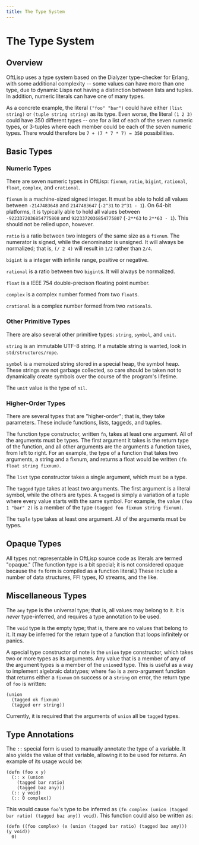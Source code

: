 ```yaml
---
title: The Type System
---
```


# The Type System

## Overview

OftLisp uses a type system based on the Dialyzer type-checker for Erlang, with some additional complexity -- some values can have more than one type, due to dynamic Lisps not having a distinction between lists and tuples.
In addition, numeric literals can have one of many types.

As a concrete example, the literal `("foo" "bar")` could have either `(list string)` or `(tuple string string)` as its type.
Even worse, the literal `(1 2 3)` could have 350 different types -- one for a list of each of the seven numeric types, or 3-tuples where each member could be each of the seven numeric types.
There would therefore be `7 + (7 * 7 * 7) = 350` possibilities.

## Basic Types

### Numeric Types

There are seven numeric types in OftLisp: `fixnum`, `ratio`, `bigint`, `rational`, `float`, `complex`, and `crational`.

`fixnum` is a machine-sized signed integer.
It must be able to hold all values between `-2147483648` and `2147483647` (`-2^31` to `2^31 - 1`).
On 64-bit platforms, it is typically able to hold all values between `-9223372036854775808` and `9223372036854775807` (`-2**63` to `2**63 - 1`).
This should not be relied upon, however.

`ratio` is a ratio between two integers of the same size as a `fixnum`.
The numerator is signed, while the denominator is unsigned.
It will always be normalized; that is, `(/ 2 4)` will result in `1/2` rather than `2/4`.

`bigint` is a integer with infinite range, positive or negative.

`rational` is a ratio between two `bigint`s.
It will always be normalized.

`float` is a IEEE 754 double-precison floating point number.

`complex` is a complex number formed from two `float`s.

`crational` is a complex number formed from two `rational`s.

### Other Primitive Types

There are also several other primitive types: `string`, `symbol`, and `unit`.

`string` is an immutable UTF-8 string.
If a mutable string is wanted, look in `std/structures/rope`.

`symbol` is a memoized string stored in a special heap, the symbol heap.
These strings are not garbage collected, so care should be taken not to dynamically create symbols over the course of the program's lifetime.

The `unit` value is the type of `nil`.

### Higher-Order Types

There are several types that are "higher-order"; that is, they take parameters.
These include functions, lists, taggeds, and tuples.

The function type constructor, written `fn`, takes at least one argument.
All of the arguments must be types.
The first argument it takes is the return type of the function, and all other arguments are the arguments a function takes, from left to right.
For an example, the type of a function that takes two arguments, a string and a fixnum, and returns a float would be written `(fn float string fixnum)`.

The `list` type constructor takes a single argument, which must be a type.

The `tagged` type takes at least two arguments.
The first argument is a literal symbol, while the others are types.
A `tagged` is simply a variation of a tuple where every value starts with the same symbol.
For example, the value `(foo 1 "bar" 2)` is a member of the type `(tagged foo fixnum string fixnum)`.

The `tuple` type takes at least one argument.
All of the arguments must be types.

## Opaque Types

All types not representable in OftLisp source code as literals are termed "opaque." (The function type is a bit special; it is not considered opaque because the `fn` form is compiled as a function literal.) These include a number of data structures, FFI types, IO streams, and the like.

## Miscellaneous Types

The `any` type is the universal type; that is, all values may belong to it.
It is *never* type-inferred, and requires a type annotation to be used.

The `void` type is the empty type; that is, there are no values that belong to it.
It may be inferred for the return type of a function that loops infinitely or panics.

A special type constructor of note is the `union` type constructor, which takes two or more types as its arguments.
Any value that is a member of any of the argument types is a member of the `union`ed type.
This is useful as a way to implement algebraic datatypes; where `foo` is a zero-argument function that returns either a `fixnum` on success or a `string` on error, the return type of `foo` is written:

```oftlisp
(union
  (tagged ok fixnum)
  (tagged err string))
```

Currently, it is required that the arguments of `union` all be `tagged` types.

## Type Annotations

The `::` special form is used to manually annotate the type of a variable.
It also yields the value of that variable, allowing it to be used for returns.
An example of its usage would be:

```oftlisp
(defn (foo x y)
  (:: x (union
    (tagged bar ratio)
    (tagged baz any)))
  (:: y void)
  (:: 0 complex))
```

This would cause `foo`'s type to be inferred as `(fn complex (union (tagged bar ratio) (tagged baz any)) void)`.
This function could also be written as:

```oftlisp
(defn ((foo complex) (x (union (tagged bar ratio) (tagged baz any))) (y void))
  0)
```
